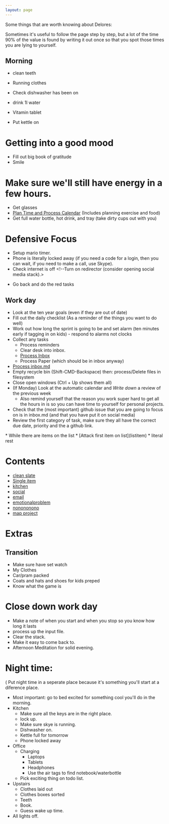 ```yaml
---
layout: page
---
```


Some things that are worth knowing about Delores: 

Sometimes it's useful to follow the page step by step, but a lot of the time 90% of the value is found by writing it out once so that you spot those times you are lying to yourself. 

<!-- Limit the amount of internet needed early on --> 
<div id="score">
<script>
</script>
</div>


## Morning 
* clean teeth 
* Running clothes

* Check dishwasher has been on
* drink 1l water
* Vitamin tablet
* Put kettle on 

# Getting into a good mood 
* Fill out big book of gratitude
* Smile

# Make sure we'll still have energy in a few hours. 
* Get glasses
* [Plan Time and Process Calendar](process_calendar) (Includes planning exercise and food) <!--Because something might be urgent --> 
* Get full water bottle, hot drink, and tray (take dirty cups out with you) 


# Defensive Focus  
* Setup mario timer. 
* Phone is literally locked away (if you need a code for a login, then you can wait, if you need to make a call, use Skype).
* Check internet is off <!--Turn on redirector (consider opening social media stack).>
<!--* Commit to work in vim. --> 
* Go back and do the red tasks 

## Work day
* Look at the ten year goals (even if they are out of date) 
* Fill out the daily checklist (As a reminder of the things you want to do well) 
* Work out how long the sprint is going to be and set alarm  (ten minutes early if tagging in on kids)  - respond to alarms not clocks 
* Collect any tasks
  * Process reminders
  * Clear desk into inbox. 
  * [Process Inbox](process_inbox)
  * Process Paper (which should be in inbox anyway)
* [Process inbox.md](process_notes)
* Empty recycle bin (Shift-CMD-Backspace) then: process/Delete files in filesystem
* Close open windows  (Ctrl + Up shows them all) 
* (If Monday) Look at the automatic calendar and *Write down* a review of the previous week
  * Also remind yourself that the reason you work super hard to get all the hours in is so you can have time to yourself for personal projects.
* Check that the (most important) github issue that you are going to focus on is in inbox.md (and that you have put it on social media) 
* Review the first category of task, make sure they all have the correct due date, priority and the a github link. 
<ul>
<ul>
<div id="tasks"></div>
 </ul> 
 </ul> 
* While there are items on the list 
  * [Attack first item on list](listitem)
  * literal rest


<script>

function load_tasks(){
  tasks=`{% flexible_include '../todo.txt/eqt.todo.txt' %}`;
  split_tasks=tasks.split('\n')
    highest_priority = split_tasks[0].substring(1,2)
    //alert(highest_priority)
    output_tasks=[]
    for (const task of split_tasks) {
      if (task.substring(1,2) === highest_priority) {
        output_tasks.push("<li>"+task)
      }

    }  
  document.getElementById("tasks").innerHTML  = output_tasks;
}

load_tasks(); //run it immediately 



function copy(){
navigator.clipboard.writeText(`
* Clear desk into inbox. 
* [Process Inbox](process_inbox)
* Process Paper
* Process reminders
* Process Couple Reminders.
* Process/Delete files in fileless `) 
}


</script>


# Contents 
* [clean slate](clean_slate)
* [Single item](listitem)
* [kitchen](clean_kitchen)
* [social](social)
* [email](email)
* [emotionalproblem](emotionalproblem)
* [nonononono](nonononono)
* [map project](map_project)


# Extras 

## Transition 
* Make sure have set watch 
* My Clothes 
* Car/pram packed 
* Coats and hats and shoes for kids preped
* Know what the game is 



# Close down work day 
* Make a note of when you start and when you stop so you know how long it lasts
* process up the input file. 
* Clear the stack. 
* Make it easy to come back to. 
* Afternoon Meditation for solid evening.  

# Night time: 
( Put night time in a seperate place because it's something you'll start at a diference place. 
* Most important: go to bed excited for something cool you'll do in the morning. 
* Kitchen 
  * Make sure all the keys are in the right place. 
  * lock up. 
  * Make sure skye is running. 
  * Dishwasher on. 
  * Kettle full for tomorrow 
  * Phone locked away
* Office
  * Charging
    * Laptops
    * Tablets
    * Headphones
    * Use the air tags to find notebook/waterbottle  
  * Pick exciting thing on todo list. 
* Upstairs
  * Clothes laid out
  * Clothes boxes sorted
  * Teeth 
  * Book. 
  * Guess wake up time. 
* All lights off. 

<div>
<script>
setup();
</script>
</div>
